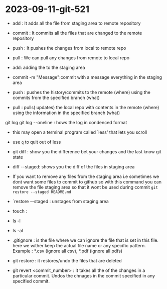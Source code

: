 # 2023-09-11-git-521
- add : It adds all the file from staging area to remote repository
- commit : It commits all the files that are changed to the remote repository
- push : It pushes the changes from local to remote repo
- pull : We can pull any changes from remote to local repo

- add: adding the <filenames> to the staging area
- commit -m "Message":commit with a message everything in the staging area
- push <where> <what> : pushes the history/commits to the remote (where) using the commits from the specified branch (what)
- pull <where> <what> : pulls( updates) the local repo with contents in the remote (where) using the information in the specified branch (what)

git log
git log --oneline : hows the log in condenced format
- this may open a terminal program called `less' that lets you scroll
- use `q` to quit out of less

- git diff :  show you the difference bet your changes and the last know git state
-  diff --staged:  shows you the diff of the files in staging area

-  If you want to remove any files from the staging area i.e sometimes we dont want some files to commit to github so with this command you can remove the file staging area so that it wont be used during commit `git restore --staged README.md`
-  `restore --staged <file> : unstages <file> from staging area
-  touch :

-  ls -l
-  ls -al
-  .gitignore : is the file where we can ignore the file that is set in this file. here we wither keep the actual file name or any specific pattern.
  Example : *.csv (ignore all csv), *.pdf (ignore all pdfs)

- git restore <filename> : it restores/undo the files that are deleted
- git revert <commit_number>  : It takes all the of the changes in a particular commit. Undos the chnages in the commit specified in any specified commit.
